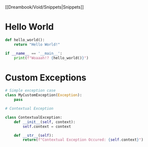 [[Dreambook/Void/Snippets|Snippets]]

# Hello World

```python
def hello_world():
	return "Hello World!"

if __name__ == '__main__':
	print(f"Woaaah!? {hello_world()}")
```


# Custom Exceptions

```python
# Simple exception case
class MyCustomException(Exception): 
	pass

# Contextual Exception

class ContextualException:
	def __init__(self, context):
		self.context = context

	def __str__(self):
		return(f"Contextual Exception Occured: {self.context}")	
```
